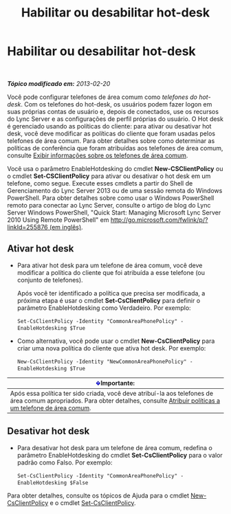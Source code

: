 ﻿---
title: Habilitar ou desabilitar hot-desk
TOCTitle: Habilitar ou desabilitar hot-desk
ms:assetid: 93a7fed6-f61a-4b41-9336-a8320afa87cf
ms:mtpsurl: https://technet.microsoft.com/pt-br/library/JJ994057(v=OCS.15)
ms:contentKeyID: 52057679
ms.date: 05/19/2016
mtps_version: v=OCS.15
ms.translationtype: HT
---

# Habilitar ou desabilitar hot-desk

 

_**Tópico modificado em:** 2013-02-20_

Você pode configurar telefones de área comum como *telefones do hot-desk*. Com os telefones do hot-desk, os usuários podem fazer logon em suas próprias contas de usuário e, depois de conectados, use os recursos do Lync Server e as configurações de perfil próprias do usuário. O Hot desk é gerenciado usando as políticas do cliente: para ativar ou desativar hot desk, você deve modificar as políticas do cliente que foram usadas pelos telefones de área comum. Para obter detalhes sobre como determinar as políticas de conferência que foram atribuídas aos telefones de área comum, consulte [Exibir informações sobre os telefones de área comum](lync-server-2013-view-common-area-phone-information.md).

Você usa o parâmetro EnableHotdesking do cmdlet **New-CSClientPolicy** ou o cmdlet **Set-CSClientPolicy** para ativar ou desativar o hot desk em um telefone, como segue. Execute esses cmdlets a partir do Shell de Gerenciamento do Lync Server 2013 ou de uma sessão remota do Windows PowerShell. Para obter detalhes sobre como usar o Windows PowerShell remoto para conectar ao Lync Server, consulte o artigo de blog do Lync Server Windows PowerShell, "Quick Start: Managing Microsoft Lync Server 2010 Using Remote PowerShell" em [http://go.microsoft.com/fwlink/p/?linkId=255876 (em inglês)](http://go.microsoft.com/fwlink/p/?linkid=255876).


## Ativar hot desk

  - Para ativar hot desk para um telefone de área comum, você deve modificar a política do cliente que foi atribuída a esse telefone (ou conjunto de telefones).
    
    Após você ter identificado a política que precisa ser modificada, a próxima etapa é usar o cmdlet **Set-CsClientPolicy** para definir o parâmetro EnableHotdesking como Verdadeiro. Por exemplo:
    
        Set-CsClientPolicy -Identity "CommonAreaPhonePolicy" - EnableHotdesking $True

  - Como alternativa, você pode usar o cmdlet **New-CsClientPolicy** para criar uma nova política do cliente que ativa hot desk. Por exemplo:
    
        New-CsClientPolicy -Identity "NewCommonAreaPhonePolicy" - EnableHotdesking $True

<table>
<thead>
<tr class="header">
<th><img src="images/Gg425939.important(OCS.15).gif" title="important" alt="important" />Importante:</th>
</tr>
</thead>
<tbody>
<tr class="odd">
<td>Após essa política ter sido criada, você deve atribuí-la aos telefones de área comum apropriados. Para obter detalhes, consulte <a href="lync-server-2013-assign-policies-to-a-common-area-phone.md">Atribuir políticas a um telefone de área comum</a>.</td>
</tr>
</tbody>
</table>


## Desativar hot desk

  - Para desativar hot desk para um telefone de área comum, redefina o parâmetro EnableHotdesking do cmdlet **Set-CsClientPolicy** para o valor padrão como Falso. Por exemplo:
    
        Set-CsClientPolicy -Identity "CommonAreaPhonePolicy" - EnableHotdesking $False

Para obter detalhes, consulte os tópicos de Ajuda para o cmdlet [New-CsClientPolicy](new-csclientpolicy.md) e o cmdlet [Set-CsClientPolicy](set-csclientpolicy.md).

